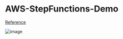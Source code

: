 # AWS-StepFunctions-Demo 


<a href="https://hands-on.cloud/working-with-step-functions-in-python-using-boto3/"> Reference </a>

![image](https://user-images.githubusercontent.com/23625821/138224183-4f507a1b-c59c-4889-890c-4e8c27e2fae9.png)
